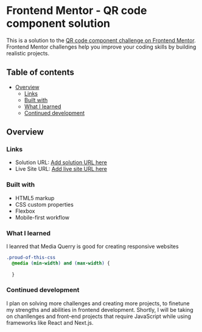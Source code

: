 # Frontend Mentor - QR code component solution

This is a solution to the [QR code component challenge on Frontend Mentor](https://www.frontendmentor.io/challenges/qr-code-component-iux_sIO_H). Frontend Mentor challenges help you improve your coding skills by building realistic projects. 

## Table of contents

- [Overview](#overview)
  - [Links](#links)
  - [Built with](#built-with)
  - [What I learned](#what-i-learned)
  - [Continued development](#continued-development)




## Overview

### Links

- Solution URL: [Add solution URL here](https://your-solution-url.com)
- Live Site URL: [Add live site URL here](https://your-live-site-url.com)



### Built with

- HTML5 markup
- CSS custom properties
- Flexbox
- Mobile-first workflow

### What I learned

I leanred that Media Querry is good for creating responsive websites 


```css
.proud-of-this-css 
  @media (min-width) and (max-width) {
  
  }

```


### Continued development

I plan on solving more challenges and creating more projects, to finetune my strengths and abilities in frontend development. Shortly, I will be taking on chanllenges and front-end projects that require JavaScript while using frameworks like React and Next.js.



